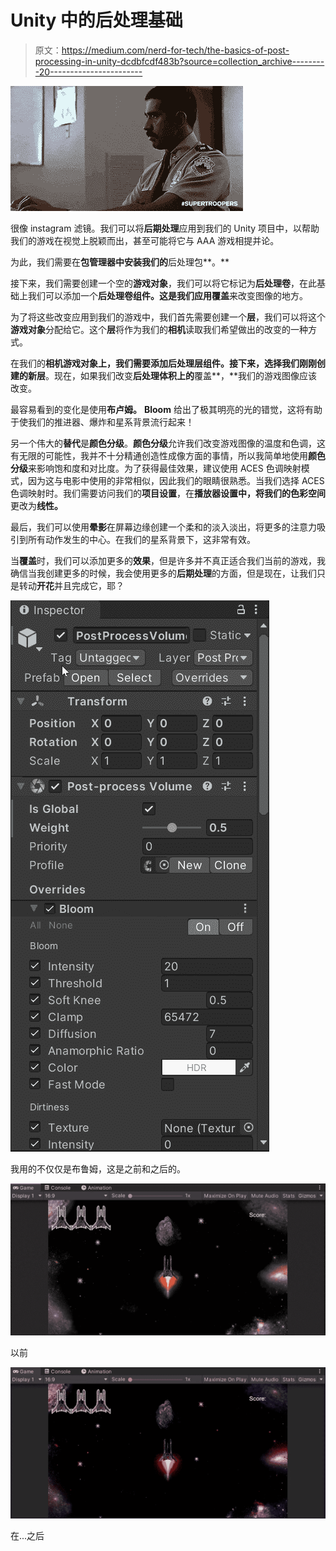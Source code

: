 # Unity 中的后处理基础

> 原文：<https://medium.com/nerd-for-tech/the-basics-of-post-processing-in-unity-dcdbfcdf483b?source=collection_archive---------20----------------------->

![](img/d10d1f4e55bffa72aad8b7c07a6ab1f2.png)

很像 instagram 滤镜。我们可以将**后期处理**应用到我们的 Unity 项目中，以帮助我们的游戏在视觉上脱颖而出，甚至可能将它与 AAA 游戏相提并论。

为此，我们需要在**包管理器中安装我们的**后处理包**。**

接下来，我们需要创建一个空的**游戏对象**，我们可以将它标记为**后处理卷**，在此基础上我们可以添加一个**后处理卷组件。**这是我们应用**覆盖**来改变图像的地方。

为了将这些改变应用到我们的游戏中，我们首先需要创建一个**层**，我们可以将这个**游戏对象**分配给它。这个**层**将作为我们的**相机**读取我们希望做出的改变的一种方式。

在我们的**相机游戏对象上，**我们需要添加**后处理层组件。**接下来，选择我们刚刚创建的新**层**。现在，如果我们改变**后处理体积上的**覆盖**，**我们的游戏图像应该改变。

最容易看到的变化是使用**布卢姆。** **Bloom** 给出了极其明亮的光的错觉，这将有助于使我们的推进器、爆炸和星系背景流行起来！

另一个伟大的**替代**是**颜色分级**。**颜色分级**允许我们改变游戏图像的温度和色调，这有无限的可能性，我并不十分精通创造性成像方面的事情，所以我简单地使用**颜色分级**来影响饱和度和对比度。为了获得最佳效果，建议使用 ACES 色调映射模式，因为这与电影中使用的非常相似，因此我们的眼睛很熟悉。当我们选择 ACES 色调映射时。我们需要访问我们的**项目设置**，在**播放器设置中，**将我们的**色彩空间**更改为**线性。**

最后，我们可以使用**晕影**在屏幕边缘创建一个柔和的淡入淡出，将更多的注意力吸引到所有动作发生的中心。在我们的星系背景下，这非常有效。

当**覆盖**时，我们可以添加更多的**效果**，但是许多并不真正适合我们当前的游戏，我确信当我创建更多的时候，我会使用更多的**后期处理**的方面，但是现在，让我们只是转动**开花**并且完成它，耶？

![](img/0105168999b60ed87eaa25d34ad3c1ff.png)

我用的不仅仅是布鲁姆，这是之前和之后的。

![](img/119dca77fe9d3347a6592e726184e85a.png)

以前

![](img/729a655fcf847774fbadebd6d8941811.png)

在...之后